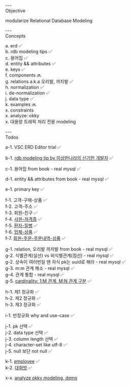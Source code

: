 
---\
Objective

modularize Relational Database Modeling


---\
Concepts 


a. erd :white_check_mark:\
b. rdb modeling tips :white_check_mark:\
c. 용어집 :white_check_mark:\
d. entity && attributes :white_check_mark:\
e. keys :white_check_mark:\
f. components :soon:\
g. relations a.k.a 오리발, 까치발 :white_check_mark:\
h. normalization :white_check_mark:\
i. de-normalization :white_check_mark:\
j. data type :white_check_mark:\
k. examples :soon:\
x. constraints\
x. analyze: okky\
x. 대용량 트래픽 처리 전용 modeling






---\
Todos


a-1. VSC ERD Editor trial :white_check_mark:

b-1. [rdb modeling tip by 이상한나라의 신기한 개발자](https://www.youtube.com/watch?v=T_0TaT0bFHQ) :white_check_mark:

c-1. 용어집 from book - real mysql :white_check_mark:

d-1. entity && attributes from book - real mysql :white_check_mark:

e-1. primary key :white_check_mark:

f-1. 고객-구매-상품 :white_check_mark:\
f-2. 고객-주소 :white_check_mark:\
f-3. 회원-친구 :white_check_mark:\
f-4. [사원-자격증](https://www.youtube.com/watch?v=ga69WBO9Gy0&list=PL9hiYwOHVUQduJN7Pf_kOR8htpJU7K1H8&index=11&ab_channel=Jacob%27sLecture) :white_check_mark:\
f-5. [환자-질병](https://www.youtube.com/watch?v=ga69WBO9Gy0&list=PL9hiYwOHVUQduJN7Pf_kOR8htpJU7K1H8&index=11&ab_channel=Jacob%27sLecture) :white_check_mark:\
f-6. [업체-상품](https://www.youtube.com/watch?v=ga69WBO9Gy0&list=PL9hiYwOHVUQduJN7Pf_kOR8htpJU7K1H8&index=11&ab_channel=Jacob%27sLecture) :white_check_mark:\
f-7. [회원-주문-주문내역-상품](https://www.youtube.com/watch?v=ga69WBO9Gy0&list=PL9hiYwOHVUQduJN7Pf_kOR8htpJU7K1H8&index=11&ab_channel=Jacob%27sLecture) :white_check_mark:

g-1. relation, 오리발 까치발 from book - real mysql :white_check_mark:\
g-2. 식별관계(실선) vs 비식별관계(점선) - real mysql :white_check_mark:\
g-2. 상속이 여러번일 땐 자식 pk는 uuid로 해라 - real mysql :white_check_mark:\
g-3. m:m 관계 해소 - real mysql :white_check_mark:\
g-4. 관계 통합 - real mysql :white_check_mark:\
g-5. [cardinality: 1:M 관계, M:N 관계 구분](https://www.youtube.com/watch?v=Yquru9V8HJ8&list=PL9hiYwOHVUQduJN7Pf_kOR8htpJU7K1H8&index=9&ab_channel=Jacob%27sLecture) :white_check_mark:

h-1. 제1 정규화 :white_check_mark:\
h-2. 제2 정규화 :white_check_mark:\
h-3. 제3 정규화 :white_check_mark:

i-1. 반정규화 why and use-case :white_check_mark:

j-1. pk 선택 :white_check_mark:\
j-2. data type 선택 :white_check_mark:\
j-3. column length 선택 :white_check_mark:\
j-4. character-set like utf-8 :white_check_mark:\
j-5. null 보단 not null :white_check_mark:

k-1. [employee](https://www.youtube.com/watch?v=HXV3zeQKqGY) :white_check_mark:\
k-2. [대화방](https://www.youtube.com/watch?v=42LMmwSFGIE) :white_check_mark:

x-x. [analyze okky modeling, demo](https://vuerd.github.io/)

